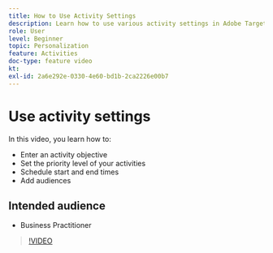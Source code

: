 ```yaml
---
title: How to Use Activity Settings
description: Learn how to use various activity settings in Adobe Target, including objectives, priority levels, start and end times, and audiences.
role: User
level: Beginner
topic: Personalization
feature: Activities
doc-type: feature video
kt:
exl-id: 2a6e292e-0330-4e60-bd1b-2ca2226e00b7
---
```

# Use activity settings

In this video, you learn how to:

* Enter an activity objective
* Set the priority level of your activities
* Schedule start and end times
* Add audiences

## Intended audience

* Business Practitioner

>[!VIDEO](https://video.tv.adobe.com/v/17381/?quality=12)
